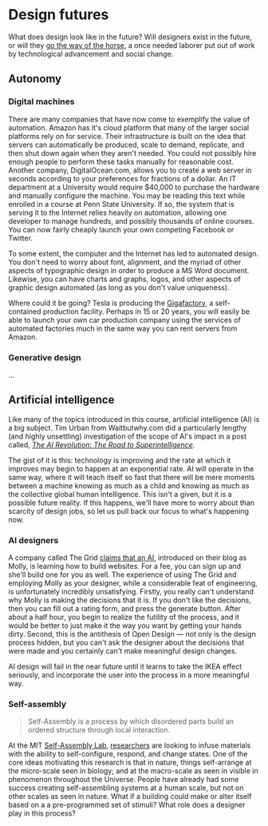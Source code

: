# Design futures

What does design look like in the future? Will designers exist in the future, or will they [go the way of the horse](https://www.youtube.com/watch?v=7Pq-S557XQU), a once needed laborer put out of work by technological advancement and social change.

## Autonomy

### Digital machines

There are many companies that have now come to exemplify the value of automation. Amazon has it's cloud platform that many of the larger social platforms rely on for service. Their infrastructure is built on the idea that servers can automatically be produced, scale to demand, replicate, and then shut down again when they aren't needed. You could not possibly hire enough people to perform these tasks manually for reasonable cost. Another company, DigitalOcean.com, allows you to create a web server in seconds according to your preferences for fractions of a dollar. An IT department at a University would require $40,000 to purchase the hardware and manually configure the machine. You may be reading this text while enrolled in a course at Penn State University. If so, the system that is serving it to the Internet relies heavily on automation, allowing one developer to manage hundreds, and possibly thousands of online courses. You can now fairly cheaply launch your own competing Facebook or Twitter.

To some extent, the computer and the Internet has led to automated design. You don't need to worry about font, alignment, and the myriad of other aspects of typographic design in order to produce a MS Word document. Likewise, you can have charts and graphs, logos, and other aspects of graphic design automated (as long as you don't value uniqueness).

Where could it be going? Tesla is producing the [Gigafactory](https://www.tesla.com/gigafactory), a self-contained production facility. Perhaps in 15 or 20 years, you will easily be able to launch your own car production company using the services of automated factories much in the same way you can rent servers from Amazon.

### Generative design
...

## Artificial intelligence

Like many of the topics introduced in this course, artificial intelligence (AI) is a big subject. Tim Urban from Waitbutwhy.com did a particularly lengthy (and highly unsettling) investigation of the scope of AI's impact in a post called, _[The AI Revolution: The Road to Superintelligence](http://waitbutwhy.com/2015/01/artificial-intelligence-revolution-1.html)_.

The gist of it is this: technology is improving and the rate at which it improves may begin to happen at an exponential rate. AI will operate in the same way, where it will teach itself so fast that there will be mere moments between a machine knowing as much as a child and knowing as much as the collective global human intelligence. This isn't a given, but it is a possible future reality. If this happens, we'll have more to worry about than scarcity of design jobs, so let us pull back our focus to what's happening now.

### AI designers

A company called The Grid [ claims that an AI](https://blog.thegrid.io/the-wizard-of-gridsites-molly-your-new-ai-bff/), introduced on their blog as Molly, is learning how to build websites. For a fee, you can sign up and she'll build one for you as well. The experience of using The Grid and employing Molly as your designer, while a considerable feat of engineering, is unfortunately incredibly unsatisfying. Firstly, you really can't understand why Molly is making the decisions that it is. If you don't like the decisions, then you can fill out a rating form, and press the generate button. After about a half hour, you begin to realize the futility of the process, and it would be better to just make it the way you want by getting your hands dirty. Second, this is the antithesis of Open Design — not only is the design process hidden, but you can't ask the designer about the decisions that were made and you certainly can't make meaningful design changes.

AI design will fail in the near future until it learns to take the IKEA effect seriously, and incorporate the user into the process in a more meaningful way.

### Self-assembly

> Self-Assembly is a process by which disordered parts build an ordered structure through local interaction.

At the MIT [Self-Assembly Lab](http://www.selfassemblylab.net/), [researchers](http://www.selfassemblylab.net/laboratory_team.php) are looking to infuse materials with the ability to self-configure, respond, and change states. One of the core ideas motivating this research is that in nature, things self-arrange at the micro-scale seen in biology; and at the macro-scale as seen in visible in phenomenon throughout the Universe. People have already had some success creating self-assembling systems at a human scale, but not on other scales as seen in nature. What if a building could make or alter itself based on a a pre-programmed set of stimuli? What role does a designer play in this process?
